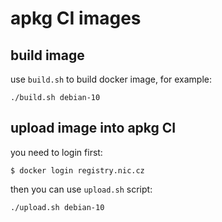 # apkg CI images

## build image

use `build.sh` to build docker image, for example:

```
./build.sh debian-10
```

## upload image into apkg CI

you need to login first:

```
$ docker login registry.nic.cz
```

then you can use `upload.sh` script:

```
./upload.sh debian-10
```
